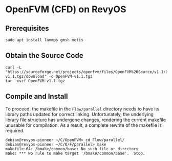 # OpenFVM (CFD) on RevyOS

## Prerequisites

```
sudo apt install lammps gmsh metis
```

## Obtain the Source Code
```
curl -L "https://sourceforge.net/projects/openfvm/files/OpenFVM%20Source/v1.1/OpenFVM-v1.1.tgz/download" -o OpenFVM-v1.1.tgz
tar -xvzf OpenFVM-v1.1.tgz
```

## Compile and Install

To proceed, the makefile in the `Flow/parallel` directory needs to have its library paths updated for correct linking. 
Unfortunately, the underlying library file structure has undergone changes, rendering the current makefile unusable for compilation. As a result, a complete rewrite of the makefile is required.

```
debian@revyos-pioneer ~/C/OpenFVM> cd Flow/parallel/
debian@revyos-pioneer ~/C/O/F/parallel> make
makefile:64: /bmake/common/base: No such file or directory
make: *** No rule to make target '/bmake/common/base'.  Stop.
```
